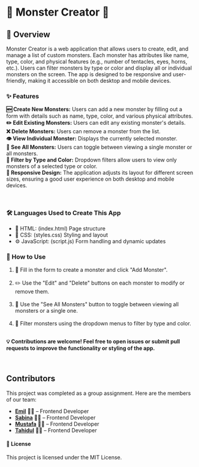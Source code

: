 <h1>👾 Monster Creator 👾</h1>
<h2>📝 Overview</h2>
<p>Monster Creator is a web application that allows users to create, edit, and manage a list of custom monsters. Each monster has attributes like name, type, color, and physical features (e.g., number of tentacles, eyes, horns, etc.). Users can filter monsters by type or color and display all or individual monsters on the screen. The app is designed to be responsive and user-friendly, making it accessible on both desktop and mobile devices.</p>

<h3>✨ Features</h3>
<p><b>🆕 Create New Monsters:</b> Users can add a new monster by filling out a form with details such as name, type, color, and various physical attributes.<br>
<b>✏️ Edit Existing Monsters:</b> Users can edit any existing monster's details.<br>
<b>❌ Delete Monsters:</b> Users can remove a monster from the list.<br>
<b>👁️ View Individual Monster:</b> Displays the currently selected monster.<br>
<b>👾 See All Monsters:</b> Users can toggle between viewing a single monster or all monsters.<br>
<b>🎨 Filter by Type and Color:</b> Dropdown filters allow users to view only monsters of a selected type or color.<br>
<b>📱 Responsive Design:</b> The application adjusts its layout for different screen sizes, ensuring a good user experience on both desktop and mobile devices.</p><br>

<h3>🛠️ Languages Used to Create This App</h3>
<ul>
  <li>📄 HTML: (index.html) Page structure</li>
  <li>🎨 CSS: (styles.css) Styling and layout</li>
  <li>⚙️ JavaScript: (script.js) Form handling and dynamic updates</li>
</ul>

<h3>🚀 How to Use</h3>
<ol>
  <li>📝 Fill in the form to create a monster and click "Add Monster".</li><br>
  <li>✏️ Use the "Edit" and "Delete" buttons on each monster to modify or remove them.</li><br>
  <li>👾 Use the "See All Monsters" button to toggle between viewing all monsters or a single one.</li><br>
  <li>🎨 Filter monsters using the dropdown menus to filter by type and color.</li><br>
</ol>
<p><b>💡 Contributions are welcome! Feel free to open issues or submit pull requests to improve the functionality or styling of the app.</b></p><br>

## Contributors
This project was completed as a group assignment. Here are the members of our team:

- **[Emil](https://github.com/EmilJohanssonz)** 👨‍💻 – Frontend Developer
- **[Sabina](https://github.com/Mejlisson)** 👩‍💻 – Frontend Developer
- **[Mustafa](https://github.com/Mustaf-Said)** 👨‍💻 – Frontend Developer
- **[Tahidul](https://github.com/tahidularafhin)** 👨‍💻 – Frontend Developer


<h4>📄 License</h4>
<p>This project is licensed under the MIT License.</p>
